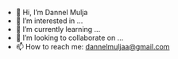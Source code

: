 - 👋 Hi, I’m Dannel Mulja
- 👀 I’m interested in ...
- 🌱 I’m currently learning ...
- 💞️ I’m looking to collaborate on ...
- 📫 How to reach me: dannelmuljaa@gmail.com

<!---
dannelmlj/dannelmlj is a ✨ special ✨ repository because its `README.md` (this file) appears on your GitHub profile.
You can click the Preview link to take a look at your changes.
--->
